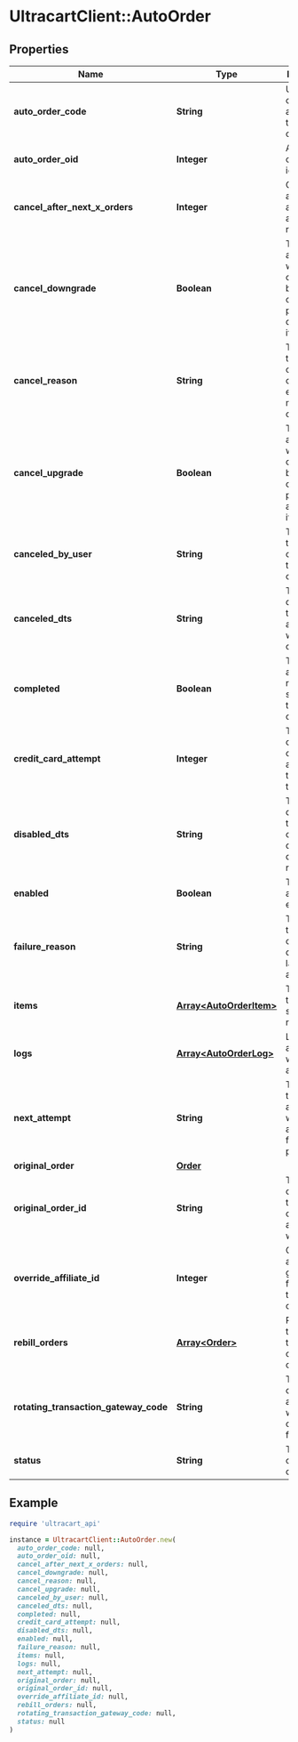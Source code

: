 # UltracartClient::AutoOrder

## Properties

| Name | Type | Description | Notes |
| ---- | ---- | ----------- | ----- |
| **auto_order_code** | **String** | Unique code assigned to this auto order | [optional] |
| **auto_order_oid** | **Integer** | Auto order object identifier | [optional] |
| **cancel_after_next_x_orders** | **Integer** | Cancel this auto order after X additional rebills | [optional] |
| **cancel_downgrade** | **Boolean** | True if the auto order was canceled because the customer purchased a downgrade item | [optional] |
| **cancel_reason** | **String** | The reason this auto order was canceled by either merchant or customer | [optional] |
| **cancel_upgrade** | **Boolean** | True if the auto order was canceled because the customer purchased an upgrade item | [optional] |
| **canceled_by_user** | **String** | The user that canceled the auto order | [optional] |
| **canceled_dts** | **String** | The date/time that the auto order was canceled | [optional] |
| **completed** | **Boolean** | True if the auto order ran successfully to completion | [optional] |
| **credit_card_attempt** | **Integer** | The number of credit card attempts that have taken place | [optional] |
| **disabled_dts** | **String** | The date/time the auto order was disabled due to failed rebills | [optional] |
| **enabled** | **Boolean** | True if this auto order is enabled | [optional] |
| **failure_reason** | **String** | The reason this auto order failed during the last rebill attempt | [optional] |
| **items** | [**Array&lt;AutoOrderItem&gt;**](AutoOrderItem.md) | The items that are setup to rebill | [optional] |
| **logs** | [**Array&lt;AutoOrderLog&gt;**](AutoOrderLog.md) | Logs associated with this auto order | [optional] |
| **next_attempt** | **String** | The next time that the auto order will be attempted for processing | [optional] |
| **original_order** | [**Order**](Order.md) |  | [optional] |
| **original_order_id** | **String** | The original order id that this auto order is associated with. | [optional] |
| **override_affiliate_id** | **Integer** | Override the affiliate id given credit for rebills of this auto order | [optional] |
| **rebill_orders** | [**Array&lt;Order&gt;**](Order.md) | Rebill orders that have taken place on this auto order | [optional] |
| **rotating_transaction_gateway_code** | **String** | The RTG code associated with this order for future rebills | [optional] |
| **status** | **String** | The status of the auto order | [optional] |

## Example

```ruby
require 'ultracart_api'

instance = UltracartClient::AutoOrder.new(
  auto_order_code: null,
  auto_order_oid: null,
  cancel_after_next_x_orders: null,
  cancel_downgrade: null,
  cancel_reason: null,
  cancel_upgrade: null,
  canceled_by_user: null,
  canceled_dts: null,
  completed: null,
  credit_card_attempt: null,
  disabled_dts: null,
  enabled: null,
  failure_reason: null,
  items: null,
  logs: null,
  next_attempt: null,
  original_order: null,
  original_order_id: null,
  override_affiliate_id: null,
  rebill_orders: null,
  rotating_transaction_gateway_code: null,
  status: null
)
```

